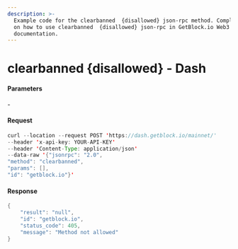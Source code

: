```yaml
---
description: >-
  Example code for the clearbanned  {disallowed} json-rpc method. Сomplete guide
  on how to use clearbanned  {disallowed} json-rpc in GetBlock.io Web3
  documentation.
---
```


# clearbanned {disallowed} - Dash

#### Parameters

\-

#### Request

```java
curl --location --request POST 'https://dash.getblock.io/mainnet/' 
--header 'x-api-key: YOUR-API-KEY' 
--header 'Content-Type: application/json' 
--data-raw '{"jsonrpc": "2.0",
"method": "clearbanned",
"params": [],
"id": "getblock.io"}'
```

#### Response

```java
{
    "result": "null",
    "id": "getblock.io",
    "status_code": 405,
    "message": "Method not allowed"
}
```
